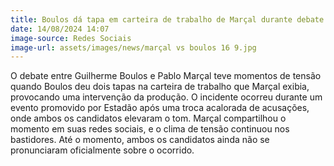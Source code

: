 ```yaml
---
title: Boulos dá tapa em carteira de trabalho de Marçal durante debate
date: 14/08/2024 14:07
image-source: Redes Sociais
image-url: assets/images/news/marçal vs boulos 16 9.jpg
---
```


O debate entre Guilherme Boulos e Pablo Marçal teve momentos de tensão quando Boulos deu dois tapas na carteira de trabalho que Marçal exibia, provocando uma intervenção da produção. O incidente ocorreu durante um evento promovido por Estadão após uma troca acalorada de acusações, onde ambos os candidatos elevaram o tom. Marçal compartilhou o momento em suas redes sociais, e o clima de tensão continuou nos bastidores. Até o momento, ambos os candidatos ainda não se pronunciaram oficialmente sobre o ocorrido.